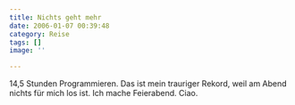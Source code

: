 ```yaml
---
title: Nichts geht mehr
date: 2006-01-07 00:39:48
category: Reise
tags: []
image: ''

---
```


14,5 Stunden Programmieren. Das ist mein trauriger Rekord, weil am Abend nichts für mich los ist. Ich mache Feierabend. Ciao.
